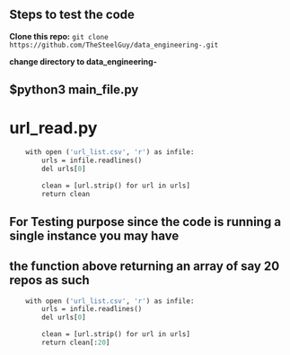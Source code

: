 ## Steps to test the code 
**Clone this repo:** `git clone https://github.com/TheSteelGuy/data_engineering-.git`

**change directory to data_engineering-**
## $python3 main_file.py
# url_read.py
```def urls_reader():
    with open ('url_list.csv', 'r') as infile:
        urls = infile.readlines()
        del urls[0]
      
        clean = [url.strip() for url in urls]
        return clean
```
## For Testing purpose since the code is running a single instance you may have
## the function above returning an array of say 20 repos as such

```def urls_reader():
    with open ('url_list.csv', 'r') as infile:
        urls = infile.readlines()
        del urls[0]
      
        clean = [url.strip() for url in urls]
        return clean[:20]
```


